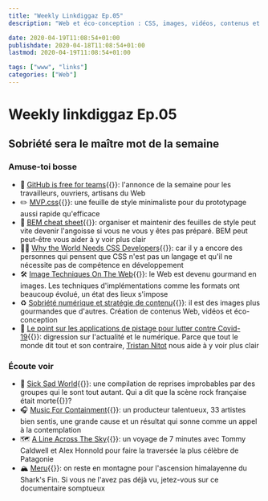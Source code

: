 ```yaml
---
title: "Weekly Linkdiggaz Ep.05"
description: "Web et éco-conception : CSS, images, vidéos, contenus et CSS. La sobriété s'impose."

date: 2020-04-19T11:08:54+01:00
publishdate: 2020-04-18T11:08:54+01:00
lastmod: 2020-04-19T11:08:54+01:00

tags: ["www", "links"]
categories: ["Web"]
---
```


# Weekly linkdiggaz Ep.05

## Sobriété sera le maître mot de la semaine

### Amuse-toi bosse

- 🎉 [GitHub is free for teams](https://github.blog/2020-04-14-github-is-now-free-for-teams){{<nbsp>}}: l'annonce de la semaine pour les travailleurs, ouvriers, artisans du Web
- ✏️ [MVP.css](https://andybrewer.github.io/mvp/){{<nbsp>}}: une feuille de style minimaliste pour du prototypage aussi rapide qu'efficace
- 🧰 [BEM cheat sheet](https://9elements.com/bem-cheat-sheet/){{<nbsp>}}: organiser et maintenir des feuilles de style peut vite devenir l'angoisse si vous ne vous y êtes pas préparé. BEM peut peut-être vous aider à y voir plus clair
- 👨‍💻 [Why the World Needs CSS Developers](https://medium.com/@elad/why-the-world-needs-css-developers-318025a6f5c1){{<nbsp>}}: car il y a encore des personnes qui pensent que CSS n'est pas un langage et qu'il ne nécessite pas de compétence en développement
- 🛠️ [Image Techniques On The Web](https://ishadeed.com/article/image-techniques/){{<nbsp>}}: le Web est devenu gourmand en images. Les techniques d'implémentations comme les formats ont beaucoup évolué, un état des lieux s'impose
- ♻️ [Sobriété numérique et stratégie de contenu](https://www.plume-interactive.fr/sobriete-numerique-et-strategie-de-contenu-vers-la-fin-des-videos/){{<nbsp>}}: il est des images plus gourmandes que d'autres. Création de contenus Web, vidéos et éco-conception
- 📡 [Le point sur les applications de pistage pour lutter contre Covid-19](https://standblog.org/blog/post/2020/04/18/Le-point-sur-les-applications-de-pistage-pour-lutter-contre-Covid-19){{<nbsp>}}: digression sur l'actualité et le numérique. Parce que tout le monde dit tout et son contraire, [Tristan Nitot](https://fr.wikipedia.org/wiki/Tristan_Nitot) nous aide à y voir plus clair

### Écoute voir

- 🎸 [Sick Sad World](https://gonzai.com/sick-sad-world-la-compilation-quil-manquait-au-confinement/){{<nbsp>}}: une compilation de reprises improbables par des groupes qui le sont tout autant. Qui a dit que la scène rock française était morte{{<nbsp>}}?
- 🎧 [Music For Containment](https://www.nova.fr/molecule-reunit-33-artistes-pour-une-compil-collaborative-et-solidaire){{<nbsp>}}: un producteur talentueux, 33 artistes bien sentis, une grande cause et un résultat qui sonne comme un appel à la contemplation
- 🗺️ [A Line Across The Sky](https://www.patagonia.com/stories/a-line-across-the-sky/video-79842.html){{<nbsp>}}: un voyage de 7 minutes avec Tommy Caldwell et Alex Honnold pour faire la traversée la plus célèbre de Patagonie
- 🏔️ [Meru](https://www.montagnes-magazine.com/videos-film-meru-ascension-ultime-un-eperon-convoite){{<nbsp>}}: on reste en montagne pour l'ascension himalayenne du Shark's Fin. Si vous ne l'avez pas déjà vu, jetez-vous sur ce documentaire somptueux
